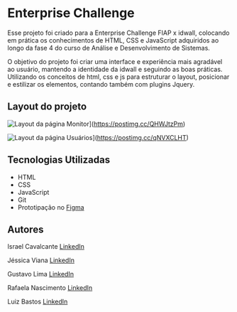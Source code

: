 # Enterprise Challenge

Esse projeto foi criado para a Enterprise Challenge FIAP x idwall, colocando em prática os conhecimentos de HTML, CSS e JavaScript adquiridos ao longo da fase 4 do curso de Análise e Desenvolvimento de Sistemas.

O objetivo do projeto foi criar uma interface e experiência mais agradável ao usuário, mantendo a identidade da idwall e seguindo as boas práticas. Utilizando os conceitos de html, css e js para estruturar o layout,  posicionar e estilizar os elementos, contando também com plugins Jquery.

## Layout do projeto

![Layout da página Monitor](https://i.postimg.cc/jdMg804p/monitormenu.png)](https://postimg.cc/QHWJtzPm)

![Layout da página Usuários](https://i.postimg.cc/CxdvXPvz/usuarios.png)](https://postimg.cc/qNVXCLHT)


## Tecnologias Utilizadas
 
- HTML
- CSS
- JavaScript
- Git
- Prototipação no [Figma](https://www.figma.com/file/CWUuptcAsWUtcNnrZzu4aR/Idwall?node-id=4%3A6)

## Autores
Israel Cavalcante
[LinkedIn](https://www.linkedin.com/in/israelcavalcante58/)

Jéssica Viana
[LinkedIn](https://www.linkedin.com/in/vjessica/)

Gustavo Lima 
[LinkedIn](https://www.linkedin.com/in/gustavo-lima-37083386/)

Rafaela Nascimento 
[LinkedIn](https://www.linkedin.com/in/krnascimento/)

Luiz Bastos
[LinkedIn](https://www.linkedin.com/in/luiz-bastos-3638719b/)

 